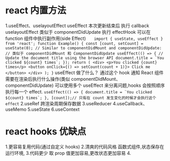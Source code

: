 # react 内置方法
  1.useEffect、uselayoutEffect
    useEffect  本次更新结束后 执行 callback
    uselayoutEffect 类似于 componentDidUpdate 执行
    effectHook 可以在 function 组件中执行副作用(side Effect)
    ```   
      import { useState, useEffect } from 'react';
      function Example() {
        const [count, setCount] = useState(0);
        // Similar to componentDidMount and componentDidUpdate:
        // 类似于 componentDidMount 和 ComponentDidUpdate
        useEffect(() => {
          // Update the document title using the browser API
          document.title = `You clicked ${count} times`;
        });
        return (
          <div>
            <p>You clicked {count} times</p>
            <button onClick={() => setCount(count + 1)}>
              Click me
            </button>
          </div>
        );
      }
    ```
    useEffect 做了什么？
    通过这个 hook 通知 React 组件需要在渲染后执行什么操作(类似 componentDidMount、componentDidUpdate)
    可以使用多个 useEffect 来分离问题,hooks 会按照顺序执行每一个 effect.
    ```
      useEffect(() => {
        document.title = `You clicked ${count} times`;
      }, [count]);// 只有在 count 发生变化的时候才会执行这个 effect
    ```
  2.useRef 跨渲染周期保存数据
  3.useReducer
  4.useCallback、useMemo
  5.useState
  6.useContext

#  react hooks 优缺点
  1.更容易复用代码(通过自定义 hooks)
  2.清爽的代码风格 函数式组件,状态保存在运行环境,
  3.代码更少 取 prop 值更加容易,更改状态更加容易
  4.
